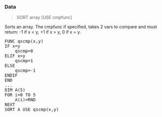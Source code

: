 ### Data

> SORT array [USE cmpfunc]

Sorts an array. The cmpfunc if specified, takes 2 vars to compare and must return: -1 if x < y, +1 if x > y, 0 if x = y.


<pre>FUNC qscmp(x,y)
IF x=y
    qscmp=0
ELIF x>y
    qscmp=1
ELSE
    qscmp=-1
ENDIF
END
...
DIM A(5)
FOR i=0 TO 5
    A(i)=RND
NEXT
SORT A USE qscmp(x,y)

